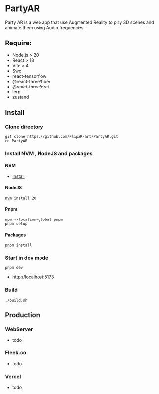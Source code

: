 # PartyAR

Party AR is a web app that use Augmented Reality to play 3D scenes and animate them using Audio frequencies.

## Require:
* Node.js > 20
* React > 18
* Vite > 4
* Swc 
* react-tensorflow
* @react-three/fiber
* @react-three/drei
* lerp
* zustand

## Install

### Clone directory
```
git clone https://github.com/FlipAR-art/PartyAR.git
cd PartyAR
```
### Install NVM , NodeJS and packages
#### NVM 
* [Install](https://github.com/nvm-sh/nvm#install--update-script)
#### NodeJS
```
nvm install 20
```
#### Pnpm 
```
npm --location=global pnpm
pnpm setup
```
#### Packages
```
pnpm install
```
### Start in dev mode
```
pnpm dev
```
* [http://localhost:5173](http://localhost:5173/)

### Build
```
./build.sh

```

## Production
### WebServer
* todo
### Fleek.co
* todo
### Vercel
* todo
### 
